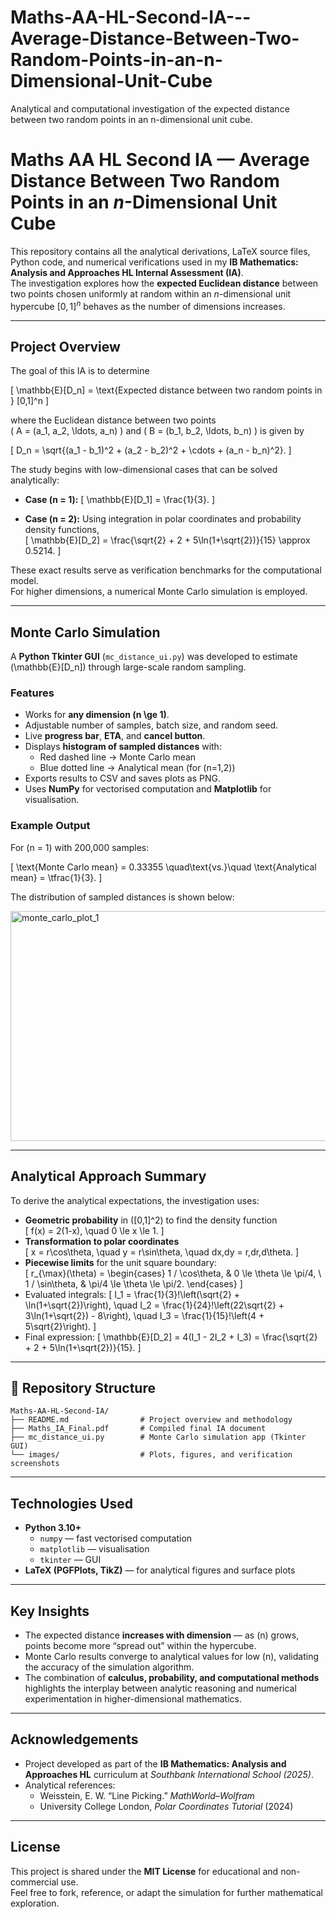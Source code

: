# Maths-AA-HL-Second-IA---Average-Distance-Between-Two-Random-Points-in-an-n-Dimensional-Unit-Cube
Analytical and computational investigation of the expected distance between two random points in an n-dimensional unit cube.

# Maths AA HL Second IA — Average Distance Between Two Random Points in an *n*-Dimensional Unit Cube

This repository contains all the analytical derivations, LaTeX source files, Python code, and numerical verifications used in my **IB Mathematics: Analysis and Approaches HL Internal Assessment (IA)**.  
The investigation explores how the **expected Euclidean distance** between two points chosen uniformly at random within an *n*-dimensional unit hypercube $[0,1]^n$ behaves as the number of dimensions increases.

---

## Project Overview

The goal of this IA is to determine

\[
\mathbb{E}[D_n] = \text{Expected distance between two random points in } [0,1]^n
\]

where the Euclidean distance between two points  
\( A = (a_1, a_2, \ldots, a_n) \) and \( B = (b_1, b_2, \ldots, b_n) \) is given by

\[
D_n = \sqrt{(a_1 - b_1)^2 + (a_2 - b_2)^2 + \cdots + (a_n - b_n)^2}.
\]

The study begins with low-dimensional cases that can be solved analytically:

- **Case \(n = 1\):**
  \[
  \mathbb{E}[D_1] = \frac{1}{3}.
  \]

- **Case \(n = 2\):**
  Using integration in polar coordinates and probability density functions,  
  \[
  \mathbb{E}[D_2] = \frac{\sqrt{2} + 2 + 5\ln(1+\sqrt{2})}{15} \approx 0.5214.
  \]

These exact results serve as verification benchmarks for the computational model.  
For higher dimensions, a numerical Monte Carlo simulation is employed.

---

## Monte Carlo Simulation

A **Python Tkinter GUI** (`mc_distance_ui.py`) was developed to estimate  
\(\mathbb{E}[D_n]\) through large-scale random sampling.

### Features
- Works for **any dimension \(n \ge 1\)**.
- Adjustable number of samples, batch size, and random seed.
- Live **progress bar**, **ETA**, and **cancel button**.
- Displays **histogram of sampled distances** with:
  - Red dashed line → Monte Carlo mean  
  - Blue dotted line → Analytical mean (for \(n=1,2\))
- Exports results to CSV and saves plots as PNG.
- Uses **NumPy** for vectorised computation and **Matplotlib** for visualisation.

### Example Output
For \(n = 1\) with 200,000 samples:

\[
\text{Monte Carlo mean} = 0.33355 \quad\text{vs.}\quad \text{Analytical mean} = \tfrac{1}{3}.
\]

The distribution of sampled distances is shown below:

<img width="1029" height="368" alt="monte_carlo_plot_1" src="https://github.com/user-attachments/assets/a2c3e543-70ae-46d9-bdff-ad36fc166151" />


---

## Analytical Approach Summary

To derive the analytical expectations, the investigation uses:
- **Geometric probability** in \([0,1]^2\) to find the density function  
  \[
  f(x) = 2(1-x), \quad 0 \le x \le 1.
  \]
- **Transformation to polar coordinates**  
  \[
  x = r\cos\theta, \quad y = r\sin\theta, \quad dx\,dy = r\,dr\,d\theta.
  \]
- **Piecewise limits** for the unit square boundary:  
  \[
  r_{\max}(\theta) =
  \begin{cases}
  1 / \cos\theta, & 0 \le \theta \le \pi/4, \\
  1 / \sin\theta, & \pi/4 \le \theta \le \pi/2.
  \end{cases}
  \]
- Evaluated integrals:
  \[
  I_1 = \frac{1}{3}\!\left(\sqrt{2} + \ln(1+\sqrt{2})\right), \quad
  I_2 = \frac{1}{24}\!\left(22\sqrt{2} + 3\ln(1+\sqrt{2}) - 8\right), \quad
  I_3 = \frac{1}{15}\!\left(4 + 5\sqrt{2}\right).
  \]
- Final expression:
  \[
  \mathbb{E}[D_2] = 4(I_1 - 2I_2 + I_3)
  = \frac{\sqrt{2} + 2 + 5\ln(1+\sqrt{2})}{15}.
  \]

---

## 🧩 Repository Structure

```
Maths-AA-HL-Second-IA/
├── README.md                # Project overview and methodology
├── Maths_IA_Final.pdf       # Compiled final IA document
├── mc_distance_ui.py        # Monte Carlo simulation app (Tkinter GUI)
└── images/                  # Plots, figures, and verification screenshots
```


---

## Technologies Used
- **Python 3.10+**
  - `numpy` — fast vectorised computation  
  - `matplotlib` — visualisation  
  - `tkinter` — GUI  
- **LaTeX (PGFPlots, TikZ)** — for analytical figures and surface plots  

---

## Key Insights
- The expected distance **increases with dimension** — as \(n\) grows, points become more “spread out” within the hypercube.  
- Monte Carlo results converge to analytical values for low \(n\), validating the accuracy of the simulation algorithm.  
- The combination of **calculus, probability, and computational methods** highlights the interplay between analytic reasoning and numerical experimentation in higher-dimensional mathematics.

---

## Acknowledgements
- Project developed as part of the **IB Mathematics: Analysis and Approaches HL** curriculum at *Southbank International School (2025)*.  
- Analytical references:  
  - Weisstein, E. W. “Line Picking.” *MathWorld–Wolfram*  
  - University College London, *Polar Coordinates Tutorial* (2024)  

---

## License
This project is shared under the **MIT License** for educational and non-commercial use.  
Feel free to fork, reference, or adapt the simulation for further mathematical exploration.

